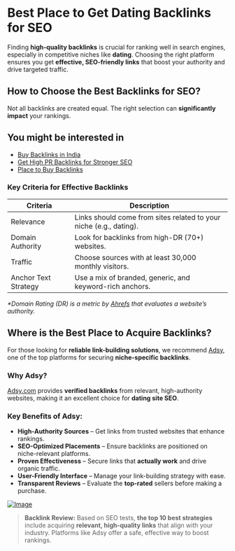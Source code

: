 # Best Place to Get Dating Backlinks for SEO  

Finding **high-quality backlinks** is crucial for ranking well in search engines, especially in competitive niches like **dating**. Choosing the right platform ensures you get **effective, SEO-friendly links** that boost your authority and drive targeted traffic.
## How to Choose the Best Backlinks for SEO?  

Not all backlinks are created equal. The right selection can **significantly impact** your rankings.
## You might be interested in 
- [Buy Backlinks in India](https://github.com/Analyst-Reviewer/Buy-Backlinks-in-India)
- [Get High PR Backlinks for Stronger SEO](https://github.com/Analyst-Reviewer/Get-High-PR-Backlinks-for-Stronger-SEO)
- [Place to Buy Backlinks](https://github.com/Analyst-Reviewer/place-to-buy-backlinks)
### Key Criteria for Effective Backlinks  

<table>
    <thead>
        <tr>
            <th>Criteria</th>
            <th>Description</th>
        </tr>
    </thead>
    <tbody>
        <tr>
            <td>Relevance</td>
            <td>Links should come from sites related to your niche (e.g., dating).</td>
        </tr>
        <tr>
            <td>Domain Authority</td>
            <td>Look for backlinks from high-DR (70+) websites.</td>
        </tr>
        <tr>
            <td>Traffic</td>
            <td>Choose sources with at least 30,000 monthly visitors.</td>
        </tr>
        <tr>
            <td>Anchor Text Strategy</td>
            <td>Use a mix of branded, generic, and keyword-rich anchors.</td>
        </tr>
    </tbody>
</table>  

<p></p><em>*Domain Rating (DR) is a metric by <a href="https://ahrefs.com" target="_blank">Ahrefs</a> that evaluates a website’s authority.</em></p>  

## Where is the Best Place to Acquire Backlinks?  

For those looking for **reliable link-building solutions**, we recommend [Adsy](https://ref.adsy.com/?ref=referral&ref_type=direct&ref_id=jcckfooeo3etdkvh&ref_item=3), one of the top platforms for securing **niche-specific backlinks**.  

### Why Adsy?  

[Adsy.com](https://ref.adsy.com/?ref=referral&ref_type=direct&ref_id=jcckfooeo3etdkvh&ref_item=3) provides **verified backlinks** from relevant, high-authority websites, making it an excellent choice for **dating site SEO**.  

### Key Benefits of Adsy:  

- **High-Authority Sources** – Get links from trusted websites that enhance rankings.  
- **SEO-Optimized Placements** – Ensure backlinks are positioned on niche-relevant platforms.  
- **Proven Effectiveness** – Secure links that **actually work** and drive organic traffic.  
- **User-Friendly Interface** – Manage your link-building strategy with ease.  
- **Transparent Reviews** – Evaluate the **top-rated** sellers before making a purchase.  
<a href="https://github.com/user-attachments/assets/7c393783-4f56-4bdf-b14e-db03759fd2ec">
    <img src="https://github.com/user-attachments/assets/7c393783-4f56-4bdf-b14e-db03759fd2ec" alt="Image">
</a>


> **Backlink Review:** Based on SEO tests, **the top 10 best strategies** include acquiring **relevant, high-quality links** that align with your industry. Platforms like Adsy offer a safe, effective way to boost rankings.  
